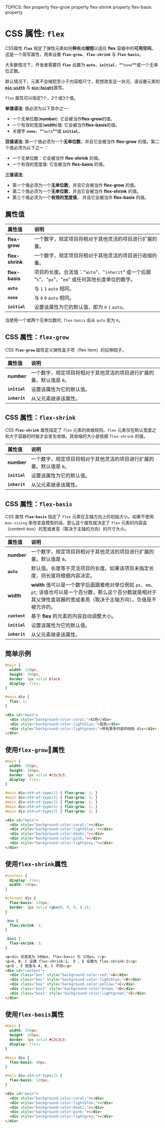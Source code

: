 TOPICS: flex property
        flex-grow property
        flex-shrink property
        flex-basis property

# CSS 属性: `flex`

CSS属性 **`flex`** 规定了弹性元素如何**伸长**或**缩短**以适应 **flex** 容器中的**可用空间**。这是一个简写属性，用来设置
**`flex-grow`**、**`flex-shrink`** 与 **`flex-basis`**。

大多数情况下，开发者需要将 **`flex`** 设置为 **`auto`**，**`initial`**，**`none`**或一个无单位正数。

默认情况下，元素不会缩短至小于内容框尺寸，若想改变这一状况，请设置元素的 [**`min-width`**](/zh-hans/webfrontend/min-width) 与 [**`min-height`**](/zh-hans/webfrontend/min-height)属性。

`flex` 属性可以指定1个，2个或3个值。

**单值语法**: 值必须为以下其中之一:

- 一个无单位数(**number**): 它会被当作**flex-grow**的值。
- 一个有效的宽度(**width**)值: 它会被当作**flex-basis**的值。
- 关键字 **`none`**，**`auto`**或 **`initial`**。

**双值语法**: 第一个值必须为一个**无单位数**，并且它会被当作 **flex-grow** 的值。第二个值必须为以下之一：

- 一个无单位数：它会被当作 **flex-shrink** 的值。
- 一个有效的宽度值: 它会被当作 **flex-basis** 的值。

**三值语法**:

- 第一个值必须为一个**无单位数**，并且它会被当作 **flex-grow** 的值。
- 第二个值必须为一个**无单位数**，并且它会被当作 **flex-shrink** 的值。
- 第三个值必须为一个**有效的宽度值**， 并且它会被当作 **flex-basis** 的值。

## 属性值

| 属性值 | 说明 |
| :--- | :--- |
| **flex-grow** | 一个数字，规定项目将相对于其他灵活的项目进行扩展的量。 |
| **flex-shrink** |一个数字，规定项目将相对于其他灵活的项目进行收缩的量。 |
| **flex-basis** | 项目的长度。合法值："`auto`"、"`inherit`" 或一个后跟 "`%`"、"`px`"、"`em`" 或任何其他长度单位的数字。 |
| **`auto`** | 与 `1` `1` `auto` 相同。 |
| **`none`** | 与 `0` `0` `auto` 相同。 |
| **`initial`** | 设置该属性为它的默认值，即为 `0` `1` `auto`。 |

当使用一个或两个无单位数时, `flex-basis` 会从 `auto` 变为 `0`。

## CSS 属性：`flex-grow`

CSS **`flex-grow`** 属性定义弹性盒子项（flex item）的拉伸因子。

| 属性值 | 说明 |
| :--- | :--- |
| **number** | 一个数字，规定项目将相对于其他灵活的项目进行扩展的量。默认值是 `0`。|
| **`initial`** | 设置该属性为它的默认值。 |
| **`inherit`** | 从父元素继承该属性。 |

## CSS 属性：`flex-shrink`

CSS **`flex-shrink`** 属性指定了 `flex` 元素的收缩规则。`flex` 元素仅在默认宽度之和大于容器的时候才会发生收缩，其收缩的大小是依据 `flex-shrink` 的值。

| 属性值 | 说明 |
| :--- | :--- |
| **number** | 一个数字，规定项目将相对于其他灵活的项目进行扩展的量。默认值是 `0`。|
| **`initial`** | 设置该属性为它的默认值。 |
| **`inherit`** | 从父元素继承该属性。 |

## CSS 属性：`flex-basis`

CSS 属性 **`flex-basis`** 指定了 `flex` 元素在主轴方向上的初始大小。如果不使用 `box-sizing` 来改变盒模型的话，那么这个属性就决定了 `flex` 元素的内容盒（content-box）的宽或者高（取决于主轴的方向）的尺寸大小。

| 属性值 | 说明 |
| :--- | :--- |
| **number** | 一个数字，规定项目将相对于其他灵活的项目进行扩展的量。默认值是 `0`。|
| **`auto`** | 默认值。长度等于灵活项目的长度。如果该项目未指定长度，则长度将根据内容决定。|
| **width** | **width** 值可以是一个数字后面跟着绝对单位例如 `px`、`mm`、`pt`; 该值也可以是一个百分数，那么这个百分数就是相对于其父弹性盒容器的宽或者高（取决于主轴方向）。负值是不被允许的。|
| **`content`** | 基于 **flex** 的元素的内容自动调整大小。 |
| **`initial`** | 设置该属性为它的默认值。 |
| **`inherit`** | 从父元素继承该属性。 |

## 简单示例

```css
#main {
  width: 220px;
  height: 300px;
  border: 1px solid black;
  display: flex;
}

#main div {
  flex: 1;
}
```

```html
<div id="main">
  <div style="background-color:coral;">红色</div>
  <div style="background-color:lightblue;">蓝色</div>  
  <div style="background-color:lightgreen;">带有更多内容的绿色 div</div>
</div>
```

## 使用`flex-grow`属性

```css
#main {
  width: 350px;
  height: 100px;
  border: 1px solid #c3c3c3;
  display: flex;
}

#main div:nth-of-type(1) { flex-grow: 1; }
#main div:nth-of-type(2) { flex-grow: 3; }
#main div:nth-of-type(3) { flex-grow: 1; }
#main div:nth-of-type(4) { flex-grow: 1; }
#main div:nth-of-type(5) { flex-grow: 1; }
```

```html
<div id="main">
  <div style="background-color:coral;"></div>
  <div style="background-color:lightblue;"></div>
  <div style="background-color:khaki;"></div>
  <div style="background-color:pink;"></div>
  <div style="background-color:lightgrey;"></div>
</div>
```

## 使用`flex-shrink`属性

```css
#content {
  display: flex;
  width: 500px;
}

#content div {
  flex-basis: 120px;
  border: 3px solid rgba(0, 0, 0, 0.2);
}

.box {
  flex-shrink: 1;
}

.box1 {
  flex-shrink: 3;
}
```

```html
<p>div 总宽度为 500px, flex-basic 为 120px。</p>
<p>A, B, C 设置 flex-shrink:1。 D , E 设置为 flex-shrink:3</p>
<p>D , E 宽度与 A, B, C 不同</p>
<div id="content">
  <div class="box" style="background-color:red;">A</div>
  <div class="box" style="background-color:lightblue;">B</div>
  <div class="box" style="background-color:yellow;">C</div>
  <div class="box1" style="background-color:brown;">D</div>
  <div class="box1" style="background-color:lightgreen;">E</div>
</div>
```

## 使用`flex-basis`属性

```css
#main {
  width: 350px;
  height: 100px;
  border: 1px solid #c3c3c3;
  display: flex;
}

#main div {
  flex-basis: 40px;
}

#main div:nth-of-type(2) {
  flex-basis: 120px;
}
```

```html
<div id="main">
  <div style="background-color:coral;"></div>
  <div style="background-color:lightblue;"></div>
  <div style="background-color:khaki;"></div>
  <div style="background-color:pink;"></div>
  <div style="background-color:lightgrey;"></div>
</div>
```
